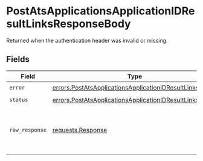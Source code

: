 # PostAtsApplicationsApplicationIDResultLinksResponseBody

Returned when the authentication header was invalid or missing.


## Fields

| Field                                                                                                                                | Type                                                                                                                                 | Required                                                                                                                             | Description                                                                                                                          |
| ------------------------------------------------------------------------------------------------------------------------------------ | ------------------------------------------------------------------------------------------------------------------------------------ | ------------------------------------------------------------------------------------------------------------------------------------ | ------------------------------------------------------------------------------------------------------------------------------------ |
| `error`                                                                                                                              | [errors.PostAtsApplicationsApplicationIDResultLinksError](../../models/errors/postatsapplicationsapplicationidresultlinkserror.md)   | :heavy_check_mark:                                                                                                                   | N/A                                                                                                                                  |
| `status`                                                                                                                             | [errors.PostAtsApplicationsApplicationIDResultLinksStatus](../../models/errors/postatsapplicationsapplicationidresultlinksstatus.md) | :heavy_check_mark:                                                                                                                   | N/A                                                                                                                                  |
| `raw_response`                                                                                                                       | [requests.Response](https://requests.readthedocs.io/en/latest/api/#requests.Response)                                                | :heavy_minus_sign:                                                                                                                   | Raw HTTP response; suitable for custom response parsing                                                                              |